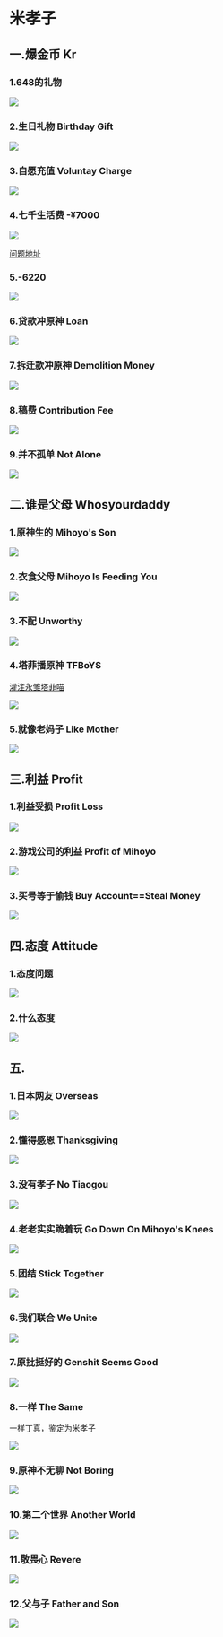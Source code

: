 # 米孝子

## 一.爆金币   Kr

### 1.648的礼物

![](https://github.com/DreamingCats/GenshitJokes/raw/main/genshitjokes/米孝子/爆金币/648的礼物.jpg)

### 2.生日礼物   Birthday Gift

![](https://github.com/DreamingCats/GenshitJokes/raw/main/genshitjokes/米孝子/爆金币/生日礼物.jpg)

### 3.自愿充值   Voluntay Charge

![](https://github.com/DreamingCats/GenshitJokes/raw/main/genshitjokes/米孝子/爆金币/自愿充值.jpg)

### 4.七千生活费 -¥7000

![](https://github.com/DreamingCats/GenshitJokes/raw/main/genshitjokes/米孝子/爆金币/七千生活费.jpg)

<a href="https://www.zhihu.com/question/427305451/answer/1580649667" target="_blank">问题地址</a>

### 5.-6220

![](https://github.com/DreamingCats/GenshitJokes/raw/main/genshitjokes/米孝子/爆金币/-6220.jpg)

### 6.贷款冲原神   Loan

![](https://github.com/DreamingCats/GenshitJokes/raw/main/genshitjokes/米孝子/爆金币/贷款冲原神.jpg)

### 7.拆迁款冲原神   Demolition Money

![](https://github.com/DreamingCats/GenshitJokes/raw/main/genshitjokes/米孝子/爆金币/拆迁款冲原神.jpg)

### 8.稿费   Contribution Fee

![](https://github.com/DreamingCats/GenshitJokes/raw/main/genshitjokes/米孝子/爆金币/稿费.jpg)

### 9.并不孤单   Not Alone

![](https://github.com/DreamingCats/GenshitJokes/raw/main/genshitjokes/米孝子/爆金币/并不孤单.jpg)

## 二.谁是父母   Whosyourdaddy

### 1.原神生的   Mihoyo's Son

![](https://github.com/DreamingCats/GenshitJokes/raw/main/genshitjokes/米孝子/谁是父母/原神生的.jpg)

### 2.衣食父母   Mihoyo Is Feeding You

![](https://github.com/DreamingCats/GenshitJokes/raw/main/genshitjokes/米孝子/谁是父母/衣食父母.jpg)

### 3.不配   Unworthy

![](https://github.com/DreamingCats/GenshitJokes/raw/main/genshitjokes/米孝子/谁是父母/不配.jpg)

### 4.塔菲播原神   TFBoYS

<a href="https://space.bilibili.com/395685360/" target="_blank">灌注永雏塔菲喵</a>

![](https://github.com/DreamingCats/GenshitJokes/raw/main/genshitjokes/米孝子/谁是父母/塔菲播原神.jpg)

### 5.就像老妈子    Like Mother

![](https://github.com/DreamingCats/GenshitJokes/raw/main/genshitjokes/米孝子/谁是父母/就像老妈子.jpg)


## 三.利益   Profit

### 1.利益受损   Profit Loss

![](https://github.com/DreamingCats/GenshitJokes/raw/main/genshitjokes/米孝子/利益/利益受损.jpg)

### 2.游戏公司的利益   Profit of Mihoyo

![](https://github.com/DreamingCats/GenshitJokes/raw/main/genshitjokes/米孝子/利益/游戏公司的利益.jpg)

### 3.买号等于偷钱   Buy Account==Steal Money

![](https://github.com/DreamingCats/GenshitJokes/raw/main/genshitjokes/米孝子/买号等于偷钱.jpg)

## 四.态度   Attitude

### 1.态度问题

![](https://github.com/DreamingCats/GenshitJokes/raw/main/genshitjokes/米孝子/态度/态度问题.jpg)

### 2.什么态度

![](https://github.com/DreamingCats/GenshitJokes/raw/main/genshitjokes/米孝子/态度/什么态度.jpg)

## 五.

### 1.日本网友   Overseas

![](https://github.com/DreamingCats/GenshitJokes/raw/main/genshitjokes/米孝子/日本网友.jpg)

### 2.懂得感恩   Thanksgiving

![](https://github.com/DreamingCats/GenshitJokes/raw/main/genshitjokes/米孝子/懂得感恩.jpg)

### 3.没有孝子   No Tiaogou

![](https://github.com/DreamingCats/GenshitJokes/raw/main/genshitjokes/米孝子/没有孝子.jpg)

### 4.老老实实跪着玩   Go Down On Mihoyo's Knees

![](https://github.com/DreamingCats/GenshitJokes/raw/main/genshitjokes/米孝子/老老实实跪着玩.jpg)

### 5.团结   Stick Together

![](https://github.com/DreamingCats/GenshitJokes/raw/main/genshitjokes/米孝子/团结.jpg)

### 6.我们联合   We Unite

![](https://github.com/DreamingCats/GenshitJokes/raw/main/genshitjokes/米孝子/我们联合.jpg)

### 7.原批挺好的   Genshit Seems Good

![](https://github.com/DreamingCats/GenshitJokes/raw/main/genshitjokes/米孝子/原批挺好的.jpg)

### 8.一样   The Same

一样丁真，鉴定为米孝子

![](https://github.com/DreamingCats/GenshitJokes/raw/main/genshitjokes/米孝子/一样.jpg)

### 9.原神不无聊   Not Boring

![](https://github.com/DreamingCats/GenshitJokes/raw/main/genshitjokes/米孝子/原神不无聊.jpg)

### 10.第二个世界   Another World

![](https://github.com/DreamingCats/GenshitJokes/raw/main/genshitjokes/米孝子/第二个世界.jpg)

### 11.敬畏心   Revere

![](https://github.com/DreamingCats/GenshitJokes/raw/main/genshitjokes/米孝子/敬畏心.jpg)

### 12.父与子    Father and Son

![](https://github.com/DreamingCats/GenshitJokes/raw/main/genshitjokes/米孝子/父与子.jpg)

